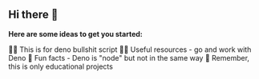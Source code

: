 ## Hi there 👋


**Here are some ideas to get you started:**

🙋‍♀️ This is for deno bullshit script
👩‍💻 Useful resources - go and work with Deno
🍿 Fun facts - Deno is "node" but not in the same way
🧙 Remember, this is only educational projects

